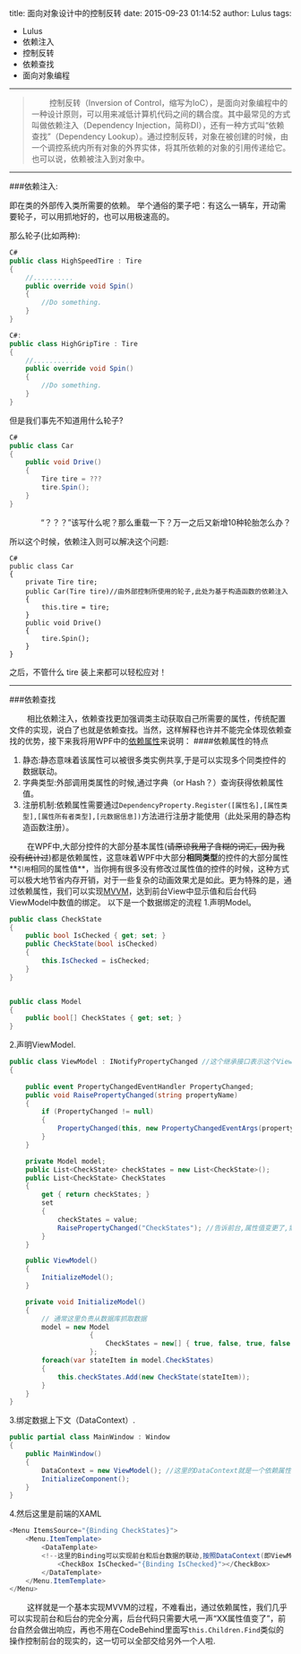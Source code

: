 title: 面向对象设计中的控制反转
date: 2015-09-23 01:14:52
author: Lulus
tags:
- Lulus
- 依赖注入
- 控制反转
- 依赖查找
- 面向对象编程
---

> &#160; &#160; &#160; &#160; 控制反转（Inversion of Control，缩写为IoC），是面向对象编程中的一种设计原则，可以用来减低计算机代码之间的耦合度。其中最常见的方式叫做依赖注入（Dependency Injection，简称DI），还有一种方式叫“依赖查找”（Dependency Lookup）。通过控制反转，对象在被创建的时候，由一个调控系统内所有对象的外界实体，将其所依赖的对象的引用传递给它。也可以说，依赖被注入到对象中。
<!--more-->

------
###依赖注入:

即在类的外部传入类所需要的依赖。
举个通俗的栗子吧：有这么一辆车，开动需要轮子，可以用抓地好的，也可以用极速高的。

那么轮子(比如两种):

```c#
C#
public class HighSpeedTire : Tire
{
    //..........
    public override void Spin()
    {
        //Do something.
    }
}
```
        
```c#
C#:
public class HighGripTire : Tire
{
    //..........
    public override void Spin()
    {
        //Do something.
    }
}
```
但是我们事先不知道用什么轮子?


```c#
C#
public class Car
{
    public void Drive() 
    {
        Tire tire = ???
        tire.Spin();
    }
}
```
　　　　“？？？”该写什么呢？那么重载一下？万一之后又新增10种轮胎怎么办？

所以这个时候，依赖注入则可以解决这个问题:

```
C#
public class Car
{
    private Tire tire;
    public Car(Tire tire)//由外部控制所使用的轮子,此处为基于构造函数的依赖注入
    {
        this.tire = tire;
    }
    public void Drive() 
    {
        tire.Spin();
    }
}
```
之后，不管什么 tire 装上来都可以轻松应对！

------
###依赖查找

&#160; &#160; &#160; &#160; 相比依赖注入，依赖查找更加强调类主动获取自己所需要的属性，传统配置文件的实现，说白了也就是依赖查找。当然，这样解释也许并不能完全体现依赖查找的优势，接下来我将用WPF中的[依赖属性](https://msdn.microsoft.com/zh-cn/library/windows/apps/Hh700353.aspx)来说明：
####依赖属性的特点
1. 静态:静态意味着该属性可以被很多类实例共享,于是可以实现多个同类控件的数据联动。
2. 字典类型:外部调用类属性的时候,通过字典（or Hash？）查询获得依赖属性值。
3. 注册机制:依赖属性需要通过`DependencyProperty.Register([属性名],[属性类型],[属性所有者类型],[元数据信息])`方法进行注册才能使用（此处采用的静态构造函数注册）。

&#160; &#160; &#160; &#160; 在WPF中,大部分控件的大部分基本属性(~~请原谅我用了含糊的词汇，因为我没有统计过~~)都是依赖属性，这意味着WPF中大部分**相同类型**的控件的大部分属性**`引用`相同的属性值**，当你拥有很多没有修改过属性值的控件的时候，这种方式可以极大地节省内存开销，对于一些复杂的动画效果尤是如此。更为特殊的是，通过依赖属性，我们可以实现[MVVM](https://en.wikipedia.org/wiki/Model_View_ViewModel)，达到前台View中显示值和后台代码ViewModel中数值的绑定。
以下是一个数据绑定的流程
  1.声明Model。
```C#
public class CheckState
{
    public bool IsChecked { get; set; }
    public CheckState(bool isChecked)
    {
        this.IsChecked = isChecked;
    }
}


public class Model
{
    public bool[] CheckStates { get; set; }
}
```
  2.声明ViewModel.
```C#
public class ViewModel : INotifyPropertyChanged //这个继承接口表示这个ViewModel能够为属性值变更做出响应
{
    
    public event PropertyChangedEventHandler PropertyChanged;
    public void RaisePropertyChanged(string propertyName)
    {
        if (PropertyChanged != null)
        {
            PropertyChanged(this, new PropertyChangedEventArgs(propertyName));
        }
    }

    private Model model;
    public List<CheckState> checkStates = new List<CheckState>();
    public List<CheckState> CheckStates
    {
        get { return checkStates; }
        set
        {
            checkStates = value;
            RaisePropertyChanged("CheckStates"); //告诉前台,属性值变更了,需要重新render
        }
    }

    public ViewModel()
    {
        InitializeModel();
    }

    private void InitializeModel()
    {
        // 通常这里负责从数据库抓取数据
        model = new Model
                    {
                        CheckStates = new[] { true, false, true, false }
                    };
        foreach(var stateItem in model.CheckStates)
        {
            this.checkStates.Add(new CheckState(stateItem));
        }
    }
}
```
3.绑定数据上下文（DataContext）.
```C#
public partial class MainWindow : Window
{
    public MainWindow()
    {
        DataContext = new ViewModel(); //这里的DataContext就是一个依赖属性，WPF通过依赖属性实现数据绑定
        InitializeComponent();
    }
}
```
4.然后这里是前端的XAML
```C#
<Menu ItemsSource="{Binding CheckStates}">
    <Menu.ItemTemplate>
        <DataTemplate>
        <!--这里的Binding可以实现前台和后台数据的联动,按照DataContext(即ViewModel)->CheckState->IsChecked的顺序,可绑定到深层次的数据-->
            <CheckBox IsChecked="{Binding IsChecked}"></CheckBox>
        </DataTemplate>
    </Menu.ItemTemplate>
</Menu>
```
&#160; &#160; &#160; &#160; 这样就是一个基本实现MVVM的过程，不难看出，通过依赖属性，我们几乎可以实现前台和后台的完全分离，后台代码只需要大吼一声“XX属性值变了”，前台自然会做出响应，再也不用在CodeBehind里面写`this.Children.Find`类似的操作控制前台的现实的，这一切可以全部交给另外一个人啦.